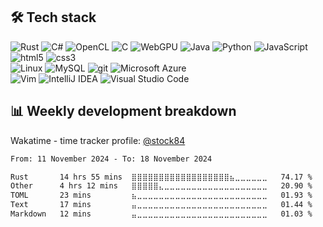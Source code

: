 <!--
**Stock84-dev/Stock84-dev** is a ✨ _special_ ✨ repository because its `README.md` (this file) appears on your GitHub profile.

Here are some ideas to get you started:

- 🔭 I’m currently working on ...
- 🌱 I’m currently learning ...
- 👯 I’m looking to collaborate on ...
- 🤔 I’m looking for help with ...
- 💬 Ask me about ...
- 📫 How to reach me: ...
- 😄 Pronouns: ...
- ⚡ Fun fact: ...
-->
<h2>🛠 Tech stack</h2>
<p>
  <img alt="Rust" src="https://img.shields.io/badge/-Rust-000000?style=flat-square&logo=rust&logoColor=white" />
  <img alt="C#" src="https://img.shields.io/badge/-C%23-239120?style=flat-square&logo=c-sharp&logoColor=white" />
  <img alt="OpenCL" src="https://img.shields.io/badge/-OpenCL-000000C?style=flat-square&logo=opencl&logoColor=white" />
  <img alt="C" src="https://img.shields.io/badge/-C-00599C?style=flat-square&logo=c&logoColor=white" />
  <img alt="WebGPU" src="https://img.shields.io/badge/-WebGPU-ff952b?style=flat-square&logo=webgpu&logoColor=orange" />
  <img alt="Java" src="https://img.shields.io/badge/-Java-007396?style=flat-square&logo=java&logoColor=white" />
  <img alt="Python" src="https://img.shields.io/badge/-Python-3776AB?style=flat-square&logo=python&logoColor=white" />
  <img alt="JavaScript" src="https://img.shields.io/badge/-JavaScript-F7DF1E?style=flat-square&logo=javascript&logoColor=black" />
  
  <br />
  <img alt="html5" src="https://img.shields.io/badge/-HTML-E34F26?style=flat-square&logo=html5&logoColor=white" />
  <img alt="css3" src="https://img.shields.io/badge/-CSS-1572B6?style=flat-square&logo=css3&logoColor=white" />
  <br />
  
  <img alt="Linux" src="https://img.shields.io/badge/-Linux-FCC624?style=flat-square&logo=linux&logoColor=white" />
  <img alt="MySQL" src="https://img.shields.io/badge/-MySQL-4479A1?style=flat-square&logo=mysql&logoColor=white" />
  <img alt="git" src="https://img.shields.io/badge/-git-F05032?style=flat-square&logo=git&logoColor=white" />
  <img alt="Microsoft Azure" src="https://img.shields.io/badge/-Microsoft_Azure-0089D6?style=flat-square&logo=microsoft-azure&logoColor=white" />

  <br />
  <img alt="Vim" src="https://img.shields.io/badge/VIM-%2311AB00.svg?style=flat-square&logo=vim&logoColor=white"/>
  <img alt="IntelliJ IDEA" src="https://img.shields.io/badge/-IntelliJ%20IDEA-black?style=flat-square&logo=intellij-idea&logoColor=white" />
  <img alt="Visual Studio Code" src="https://img.shields.io/badge/-Visual%20Studio%20Code-007ACC?style=flat-square&logo=visual-studio-code&logoColor=white" />
  <br />
</p>



## 📊 Weekly development breakdown
Wakatime - time tracker profile: [@stock84](https://wakatime.com/@stock84)
<!--START_SECTION:waka-->

```txt
From: 11 November 2024 - To: 18 November 2024

Rust       14 hrs 55 mins  ⣿⣿⣿⣿⣿⣿⣿⣿⣿⣿⣿⣿⣿⣿⣿⣿⣿⣿⣦⣀⣀⣀⣀⣀⣀   74.17 %
Other      4 hrs 12 mins   ⣿⣿⣿⣿⣿⣄⣀⣀⣀⣀⣀⣀⣀⣀⣀⣀⣀⣀⣀⣀⣀⣀⣀⣀⣀   20.90 %
TOML       23 mins         ⣦⣀⣀⣀⣀⣀⣀⣀⣀⣀⣀⣀⣀⣀⣀⣀⣀⣀⣀⣀⣀⣀⣀⣀⣀   01.93 %
Text       17 mins         ⣤⣀⣀⣀⣀⣀⣀⣀⣀⣀⣀⣀⣀⣀⣀⣀⣀⣀⣀⣀⣀⣀⣀⣀⣀   01.44 %
Markdown   12 mins         ⣤⣀⣀⣀⣀⣀⣀⣀⣀⣀⣀⣀⣀⣀⣀⣀⣀⣀⣀⣀⣀⣀⣀⣀⣀   01.03 %
```

<!--END_SECTION:waka-->
